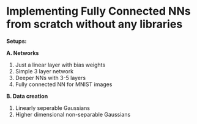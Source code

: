 # Implementing Fully Connected NNs from scratch without any libraries

**Setups:**

**A. Networks**
  1. Just a linear layer with bias weights
  2. Simple 3 layer network
  3. Deeper NNs with 3-5 layers
  4. Fully connected NN for MNIST images

**B. Data creation**
  1. Linearly seperable Gaussians
  2. Higher dimensional non-separable Gaussians


